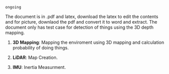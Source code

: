 `ongoing`

The document is in .pdf and latex, download the latex to edit the contents and for picture, downlaod the pdf and convert it to word and extract. The document only has test case for detection of things using the 3D depth mapping. 

1. **3D Mapping**: Mapping the enviroment using 3D mapping and calculation probability of doing things.

2. **LiDAR**: Map Creation.

3. **IMU**: Inertia Measurment.

